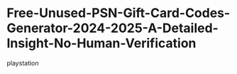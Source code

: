 # Free-Unused-PSN-Gift-Card-Codes-Generator-2024-2025-A-Detailed-Insight-No-Human-Verification
playstation
